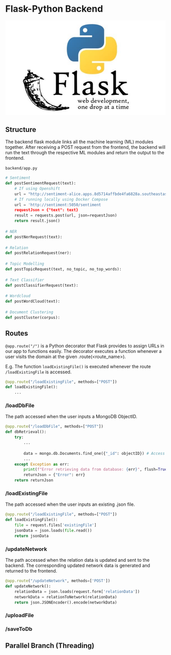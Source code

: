 # Flask-Python Backend

![flaskpython-logo](./img/backend/flaskpython-logo.jpeg)

## Structure

The backend flask module links all the machine learning (ML) modules together. After receiving a POST request from the frontend, the backend will run the text through the respective ML modules and return the output to the frontend.

`backend/app.py`

```python
# Sentiment
def postSentimentRequest(text):
    # If using Openshift
    url = "http://sentiment-alice.apps.8d5714affbde4fa6828a.southeastasia.azmosa.io/sentiment"
    # If running locally using Docker Compose
    url = 'http://sentiment:5050/sentiment
    requestJson = {"text": text}
    result = requests.post(url, json=requestJson)
    return result.json()

# NER
def postNerRequest(text):

# Relation
def postRelationRequest(ner):

# Topic Modelling
def postTopicRequest(text, no_topic, no_top_words):

# Text Classifier
def postClassifierRequest(text):

# Wordcloud
def postWordCloud(text):

# Document Clustering
def postCluster(corpus):
```

## Routes

`@app.route("/")` is a Python decorator that Flask provides to assign URLs in our app to functions easily. The decorator executes a function whenever a user visits the domain at the given .route(<route_name>).

E.g. The function `loadExistingFile()` is executed whenever the route `/loadExistingFile` is accessed.

```python
@app.route("/loadExistingFile", methods=["POST"])
def loadExistingFile():
    ...
```

### /loadDbFile

The path accessed when the user inputs a MongoDB ObjectID.

```python
@app.route("/loadDbFile", methods=["POST"])
def dbRetrieval():
    try:
        ...

        data = mongo.db.Documents.find_one({"_id": objectID}) # Access MongoDB and retrieve the document based on the ObjectID
        ...
    except Exception as err:
        print(f"Error retrieving data from database: {err}", flush=True)
        returnJson = {"Error": err}
    return returnJson
```

### /loadExistingFile

The path accessed when the user inputs an existing .json file.

```python
@app.route("/loadExistingFile", methods=["POST"])
def loadExistingFile():
    file = request.files['existingFile']
    jsonData = json.loads(file.read())
    return jsonData
```

### /updateNetwork

The path accessed when the relation data is updated and sent to the backend. The corresponding updated network data is generated and returned to the frontend.

```python
@app.route("/updateNetwork", methods=['POST'])
def updateNetwork():
    relationData = json.loads(request.form['relationData'])
    networkData = relationToNetwork(relationData)
    return json.JSONEncoder().encode(networkData)
```

### /uploadFile

### /saveToDb

## Parallel Branch (Threading)
